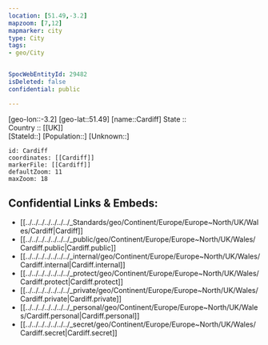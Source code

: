 ```yaml
---
location: [51.49,-3.2] 
mapzoom: [7,12] 
mapmarker: city 
type: City
tags:
- geo/City


SpocWebEntityId: 29482
isDeleted: false
confidential: public

---
```

[geo-lon::-3.2] 
[geo-lat::51.49] 
[name::Cardiff] 
State ::  
Country :: [[UK]]  
[StateId::] 
[Population::] 
[Unknown::] 


```leaflet
id: Cardiff
coordinates: [[Cardiff]] 
markerFile: [[Cardiff]] 
defaultZoom: 11 
maxZoom: 18
```


## Confidential Links & Embeds: 
- [[../../../../../../../_Standards/geo/Continent/Europe/Europe~North/UK/Wales/Cardiff|Cardiff]] 
- [[../../../../../../../_public/geo/Continent/Europe/Europe~North/UK/Wales/Cardiff.public|Cardiff.public]] 
- [[../../../../../../../_internal/geo/Continent/Europe/Europe~North/UK/Wales/Cardiff.internal|Cardiff.internal]] 
- [[../../../../../../../_protect/geo/Continent/Europe/Europe~North/UK/Wales/Cardiff.protect|Cardiff.protect]] 
- [[../../../../../../../_private/geo/Continent/Europe/Europe~North/UK/Wales/Cardiff.private|Cardiff.private]] 
- [[../../../../../../../_personal/geo/Continent/Europe/Europe~North/UK/Wales/Cardiff.personal|Cardiff.personal]] 
- [[../../../../../../../_secret/geo/Continent/Europe/Europe~North/UK/Wales/Cardiff.secret|Cardiff.secret]] 
